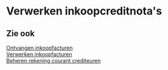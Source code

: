 # Verwerken inkoopcreditnota's

## Zie ook

[Ontvangen inkoopfacturen](ontvangen-inkoopfacturen/)  
[Verwerken inkoopfacturen](verwerken-inkoopfacturen/)  
[Beheren rekening courant crediteuren](beheren-rekening-courant-crediteuren/)
